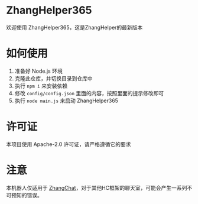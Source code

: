 # ZhangHelper365  
欢迎使用 ZhangHelper365，这是ZhangHelper的最新版本  

# 如何使用  
1. 准备好 Node.js 环境
2. 克隆此仓库，并切换目录到仓库中
3. 执行 `npm i` 来安装依赖
4. 修改 `config/config.json` 里面的内容，按照里面的提示修改即可
5. 执行 `node main.js` 来启动 ZhangHelper365

# 许可证  
本项目使用 Apache-2.0 许可证，请严格遵循它的要求  

# 注意  
本机器人仅适用于 [ZhangChat](https://github.com/ZhangChat-Dev-Group/ZhangChat)，对于其他HC框架的聊天室，可能会产生一系列不可预知的错误。  